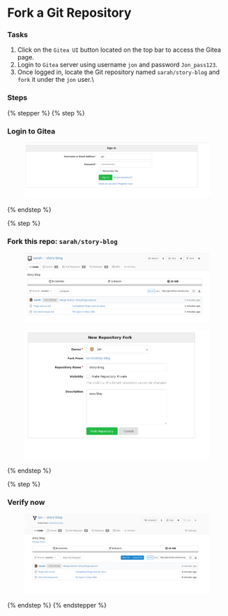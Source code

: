 # Fork a Git Repository

### Tasks

1. Click on the `Gitea UI` button located on the top bar to access the Gitea page.
2. Login to `Gitea` server using username `jon` and password `Jon_pass123`.
3. Once logged in, locate the Git repository named `sarah/story-blog` and `fork` it under the `jon` user.\


### Steps

{% stepper %}
{% step %}
### Login to Gitea

<figure><img src="../.gitbook/assets/image (1) (1) (1) (1) (1) (1).png" alt=""><figcaption></figcaption></figure>
{% endstep %}

{% step %}
### Fork this repo: `sarah/story-blog`

<figure><img src="../.gitbook/assets/image (2) (1) (1) (1) (1) (1).png" alt=""><figcaption></figcaption></figure>

<figure><img src="../.gitbook/assets/image (4) (1) (1).png" alt=""><figcaption></figcaption></figure>
{% endstep %}

{% step %}
### Verify now

<figure><img src="../.gitbook/assets/image (5) (1) (1).png" alt=""><figcaption></figcaption></figure>
{% endstep %}
{% endstepper %}
